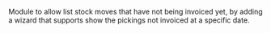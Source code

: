 Module to allow list stock moves that have not being invoiced yet, by
adding a wizard that supports show the pickings not invoiced at a
specific date.
